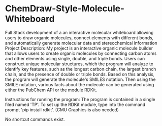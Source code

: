 # ChemDraw-Style-Molecule-Whiteboard
Full Stack development of a an interactive molecular whiteboard allowing users to draw organic molecules, connect elements with different bonds, and automatically generate molecular data and stereochemical information
Project Description: My project is an interactive organic molecule builder that allows users to create organic molecules by connecting carbon atoms and other elements using single, double, and triple bonds. Users can construct unique molecular structures, which the program will analyze to identify key features, such as the longest carbon chain, the largest branch chain, and the presence of double or triple bonds. Based on this analysis, the program will generate the molecule's SMILES notation. Then using the SMILE notation, various facts about the molecule can be generated using either the PubChem API or the module RDKit. 

Instructions for running the program: The program is contained in a single filed named 'TP'. To set up the RDKit module, type into the command prompt 'pip install rdkit'. (CMU Graphics is also needed)

No shortcut commands exist.


